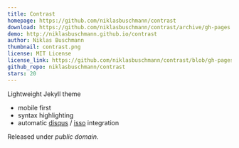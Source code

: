 ```yaml
---
title: Contrast
homepage: https://github.com/niklasbuschmann/contrast
download: https://github.com/niklasbuschmann/contrast/archive/gh-pages.zip
demo: http://niklasbuschmann.github.io/contrast
author: Niklas Buschmann
thumbnail: contrast.png
license: MIT License
license_link: https://github.com/niklasbuschmann/contrast/blob/gh-pages/LICENSE.md
github_repo: niklasbuschmann/contrast
stars: 20
---
```


Lightweight Jekyll theme

- mobile first
- syntax highlighting
- automatic [disqus](https://disqus.com/) /
  [isso](http://posativ.org/isso/) integration

Released under *public domain*.
